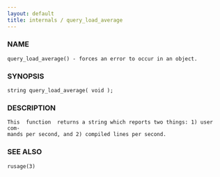 ```yaml
---
layout: default
title: internals / query_load_average
---
```


### NAME

    query_load_average() - forces an error to occur in an object.

### SYNOPSIS

    string query_load_average( void );

### DESCRIPTION

    This  function  returns a string which reports two things: 1) user com‐
    mands per second, and 2) compiled lines per second.

### SEE ALSO

    rusage(3)
